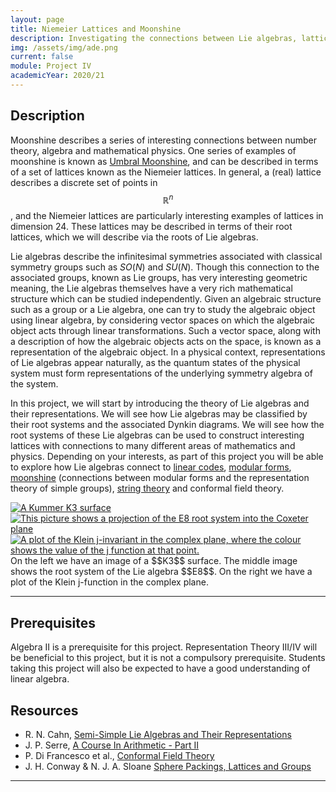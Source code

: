 ```yaml
---
layout: page
title: Niemeier Lattices and Moonshine
description: Investigating the connections between Lie algebras, lattices, modular forms, and string theory.
img: /assets/img/ade.png
current: false
module: Project IV
academicYear: 2020/21
---
```

Description
-----------
Moonshine describes a series of interesting connections between number theory, algebra and mathematical physics. One series of examples of moonshine is known as [Umbral Moonshine][moonshine], and can be described in terms of a set of lattices known as the Niemeier lattices. In general, a (real) lattice describes a discrete set of points in $$\mathbb{R}^n$$, and the Niemeier lattices are particularly interesting examples of lattices in dimension 24. These lattices may be described in terms of their root lattices, which we will describe via the roots of Lie algebras.

Lie algebras describe the infinitesimal symmetries associated with classical symmetry groups such as $SO(N)$ and $SU(N)$. Though this connection to the associated groups, known as Lie groups, has very interesting geometric meaning, the Lie algebras themselves have a very rich mathematical structure which can be studied independently. Given an algebraic structure such as a group or a Lie algebra, one can try to study the algebraic object using linear algebra, by considering vector spaces on which the algebraic object acts through linear transformations. Such a vector space, along with a description of how the algebraic objects acts on the space, is known as a representation of the algebraic object. In a physical context, representations of Lie algebras appear naturally, as the quantum states of the physical system must form representations of the underlying symmetry algebra of the system.

In this project, we will start by introducing the theory of Lie algebras and their representations. We will see how Lie algebras may be classified by their root systems and the associated Dynkin diagrams. We will see how the root systems of these Lie algebras can be used to construct interesting lattices with connections to many different areas of mathematics and physics. Depending on your interests, as part of this project you will be able to explore how Lie algebras connect to [linear codes], [modular forms], [moonshine][cheng interview] (connections between modular forms and the representation theory of simple groups), [string theory] and conformal field theory.

<div class="img_row">
	<a title="A Kummer K3 surface, by Claudio Rocchini" href="https://commons.wikimedia.org/wiki/File:Kummer_surface.png"><img class="col one left" alt="A Kummer K3 surface" src="https://upload.wikimedia.org/wikipedia/commons/thumb/3/3e/Kummer_surface.png/512px-Kummer_surface.png"></a>
	<a title="The E8 root system, by Jgmoxness" href="https://commons.wikimedia.org/wiki/File:E8Petrie.svg"><img class="col one left" alt="This picture shows a projection of the E8 root system into the Coxeter plane" src="https://upload.wikimedia.org/wikipedia/commons/thumb/1/14/E8Petrie.svg/512px-E8Petrie.svg.png"></a>
    <a title="The Klein j-invariant, by Jan Homann" href="https://commons.wikimedia.org/wiki/File:KleinInvariantJ.jpg"><img class="col one left" alt="A plot of the Klein j-invariant in the complex plane, where the colour shows the value of the j function at that point." src="https://upload.wikimedia.org/wikipedia/commons/thumb/3/37/KleinInvariantJ.jpg/512px-KleinInvariantJ.jpg"></a>
</div>
<div class="col three caption" markdown="span">
    On the left we have an image of a $$K3$$ surface. The middle image shows the root system of the Lie algebra $$E8$$. On the right we have a plot of the Klein j-function in the complex plane.
</div>

***

 
Prerequisites
-------------

Algebra II is a prerequisite for this project. Representation Theory III/IV will be beneficial to this project, but it is not a compulsory prerequisite. Students taking this project will also be expected to have a good understanding of linear algebra.

Resources
----------
* R. N. Cahn, [Semi-Simple Lie Algebras and Their Representations]
* J. P. Serre, [A Course In Arithmetic - Part II]
* P. Di Francesco et al., [Conformal Field Theory]
* J. H. Conway &amp; N. J. A. Sloane [Sphere Packings, Lattices and Groups]

<!-- Additional Week 1 Reading:

* Mark Ronan, [Lie Theory, in the Princeton Companion to Mathematics][LieTheory]
* Terry Gannon, [Moonshine Beyond The Monster, Chapter 0][MoonshineBeyondMonster]
* Brandon Rayhaun, [A nice blog post on Moonshine by a Stanford University Ph.D. student][BrandonBlog] -->

***


[linear codes]:https://en.wikipedia.org/wiki/Linear_code
[modular forms]:http://mathworld.wolfram.com/ModularForm.html
[moonshine]:https://www.quantamagazine.org/mathematicians-chase-moonshine-string-theory-connections-20150312/
[cheng interview]:https://www.quantamagazine.org/moonshine-master-toys-with-string-theory-20160804/
[string theory]:http://whystringtheory.com
[Semi-Simple Lie Algebras and Their Representations]:http://phyweb.lbl.gov/%7Erncahn/www/liealgebras/texall.pdf
[A Course In Arithmetic - Part II]:http://library.dur.ac.uk/search/?searchtype=Y&searcharg=j+p+serre+arithmetic&searchscope=1&submit.x=0&submit.y=0&submit=Search
[Conformal Field Theory]:http://library.dur.ac.uk/search~S1/?searchtype=Y&searcharg=di+francesco+conformal&searchscope=1&sortdropdown=-&SORT=DZ&extended=1&SUBMIT=Search&searchlimits=&searchorigarg=Ydi+francesco
[Sphere Packings, Lattices and Groups]:http://library.dur.ac.uk/search~S1?/Yconway+sphere+packings&searchscope=1&SORT=D/Yconway+sphere+packings&searchscope=1&SORT=D&SUBKEY=conway+sphere+packings/1%2C2%2C2%2CE/frameset&FF=Yconway+sphere+packings&searchscope=1&SORT=D&2%2C2%2C
[LieTheory]:http://library.dur.ac.uk/search~S1?/Yprinceton+companion+mathematics&searchscope=1&SORT=D/Yprinceton+companion+mathematics&searchscope=1&SORT=D&SUBKEY=princeton+companion+mathematics/1%2C4%2C4%2CE/frameset&FF=Yprinceton+companion+mathematics&searchscope=1&SORT=D&3%2C3%2C
[MoonshineBeyondMonster]:http://library.dur.ac.uk/search~S1?/YMoonshine+beyond+the+monster+gannon&SORT=D/YMoonshine+beyond+the+monster+gannon&SORT=D&SUBKEY=Moonshine+beyond+the+monster+gannon/1%2C2%2C2%2CE/frameset&FF=YMoonshine+beyond+the+monster+gannon&SORT=D&2%2C2%2C
[BrandonBlog]:http://www.brandonrayhaun.com/2015/07/19/moonshine-theory-i-symmetry-numbers-and-the-monster/
